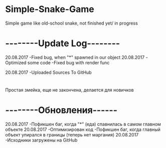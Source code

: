 # Simple-Snake-Game
Simple game like old-school snake, not finished yet/ in progress
# --------Update Log--------
 20.08.2017
 -Fixed bug, when "*" spawned in our object
 20.08.2017
 -Optimized some code
 -Fixed bug with render func
 
 20.08.2017
 -Uploaded Sources To GitHub
#
 Простая змейка, еще не закончена, делается для новичков
 # --------Обновления------
  20.08.2017
  -Пофикшен баг, когда "*" (еда) спавнилась в самом главном объекте 
  20.08.2017
  -Оптимизирован код
  -Пофикшен баг, когда главный объект упирался в границы (теперь нет маргания)
  20.08.2017
  -Исходники загружены на GitHub
